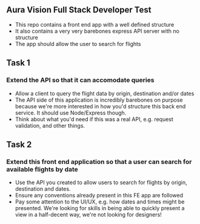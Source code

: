 ## Aura Vision Full Stack Developer Test

- This repo contains a front end app with a well defined structure
- It also contains a very very barebones express API server with no structure
- The app should allow the user to search for flights

## Task 1

### Extend the API so that it can accomodate queries

- Allow a client to query the flight data by origin, destination and/or dates
- The API side of this application is incredibly barebones on purpose because we're more interested in how you'd structure this back end service. It should use Node/Express though.
- Think about what you'd need if this was a real API, e.g. request validation, and other things.

## Task 2

### Extend this front end application so that a user can search for available flights by date

- Use the API you created to allow users to search for flights by origin, destination and dates.
- Ensure any conventions already present in this FE app are followed
- Pay some attention to the UI/UX, e.g. how dates and times might be presented. We're looking for skills in being able to quickly present a view in a half-decent way, we're not looking for designers!

